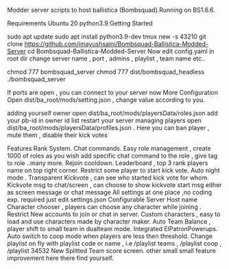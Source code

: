 Modder server scripts to host ballistica (Bombsquad).Running on BS1.6.6.

Requirements
Ubuntu 20
python3.9
Getting Started

sudo apt update
sudo apt install python3.9-dev
tmux new -s 43210
git clone https://github.com/imayushsaini/Bombsquad-Ballistica-Modded-Server
cd Bombsquad-Ballistica-Modded-Server
Now edit config.yaml in root dir change server name , port , admins , playlist , team name etc..

chmod 777 bombsquad_server
chmod 777 dist/bombsquad_headless
./bombsquad_server

If ports are open , you can connect to your server now
More Configuration
Open dist/ba_root/mods/setting.json , change value according to you.

adding yourself owner
open dist/ba_root/mods/playersData/roles.json
add your pb-id in owner id list
restart your server
managing players
open dist/ba_root/mods/playersData/profiles.json . Here you can ban player , mute them , disable their kick votes

Features
Rank System.
Chat commands.
Easy role management , create 1000 of roles as you wish add specific chat command to the role , give tag to role ..many more.
Rejoin cooldown.
Leaderboard , top 3 rank players name on top right corner.
Restrict some player to start kick vote.
Auto night mode .
Transparent Kickvote , can see who started kick vote for whom.
Kickvote msg to chat/screen , can choose to show kickvote start msg either as screen message or chat message
All settings at one place ,no coding exp. required just edit settings.json
Configurable Server Host name
Character chooser , players can choose any character while joining .
Restrict New accounts to join or chat in server.
Custom characters , easy to load and use characters made by character maker.
Auto Team Balance , player shift to small team in dualteam mode.
Integrated ElPatronPowerups.
Auto switch to coop mode when players are less then threshold.
Change playlist on fly with playlist code or name , i.e /playlist teams , /playlist coop , /playlist 34532
New Splitted Team score screen.
other small small feature improvement here there find yourself.
